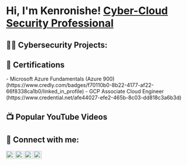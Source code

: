 <h1>Hi, I'm Kenronishe!  <a href="https://www.linkedin.com/in/kenronishe-gumbs-a48bb623/">Cyber-Cloud Security Professional</a>

<h2>👨‍💻 Cybersecurity Projects:</h2>


<h2> 📄 Certifications</h2>
- Microsoft Azure Fundamentals (Azure 900) (https://www.credly.com/badges/f70110b0-8b22-4177-af22-66f8338ca1b0/linked_in_profile) 
- GCP Associate Cloud Engineer (https://www.credential.net/afe44027-efe2-465b-8c03-dd818c3a6b3d)

<h2>📺 Popular YouTube Videos</h2>

<h2> 🤳 Connect with me:</h2>

[<img align="left" alt="KenronisheGumbs | YouTube" width="22px" src="https://cdn.jsdelivr.net/npm/simple-icons@v3/icons/youtube.svg" />][youtube]
[<img align="left" alt="KenronisheGumbs | Twitter" width="22px" src="https://cdn.jsdelivr.net/npm/simple-icons@v3/icons/twitter.svg" />][twitter]
[<img align="left" alt="KenronisheGumbs | LinkedIn" width="22px" src="https://cdn.jsdelivr.net/npm/simple-icons@v3/icons/linkedin.svg" />][linkedin]
[<img align="left" alt="KenronisheGUmbs | Instagram" width="22px" src="https://cdn.jsdelivr.net/npm/simple-icons@v3/icons/instagram.svg" />][instagram]

[twitter]:https://twitter.com/kenron_gumbs
[instagram]:https://www.instagram.com/ken_gumbs/ 
[linkedin]:https://www.linkedin.com/in/kenronishe-gumbs-a48bb623/
[youtube]:https://www.youtube.com/channel/UCq4N6akSh3vsDtifDBtExlQ
